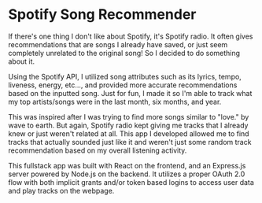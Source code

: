 # Spotify Song Recommender

If there's one thing I don't like about Spotify, it's Spotify radio. It often gives recommendations that are songs I already
have saved, or just seem completely unrelated to the original song! So I decided to do something about it.

Using the Spotify API, I utilized song attributes such as its lyrics, tempo, liveness, energy, etc..., and provided more accurate 
recommendations based on the inputted song. Just for fun, I made it so I'm able to track what my top artists/songs were in the last 
month, six months, and year.

This was inspired after I was trying to find more songs similar to "love." by wave to earth. But again, Spotify radio kept giving me tracks
that I already knew or just weren't related at all. This app I developed allowed me to find tracks that actually sounded just like it and weren't
just some random track recommendation based on my overall listening activity.

This fullstack app was built with React on the frontend, and an Express.js server powered by Node.js on the backend. It utilizes a proper
OAuth 2.0 flow with both implicit grants and/or token based logins to access user data and play tracks on the webpage. 
